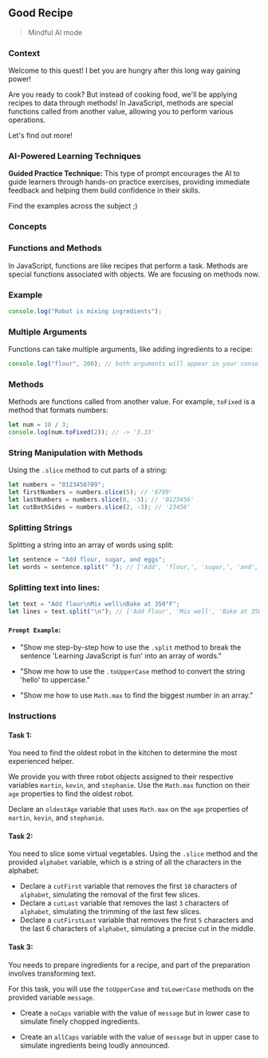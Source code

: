 ## Good Recipe

> Mindful AI mode

### Context

Welcome to this quest! I bet you are hungry after this long way gaining power!

Are you ready to cook? But instead of cooking food, we'll be applying recipes to data through methods! In JavaScript, methods are special functions called from another value, allowing you to perform various operations.

Let's find out more!

### AI-Powered Learning Techniques

**Guided Practice Technique:**
This type of prompt encourages the AI to guide learners through hands-on practice exercises, providing immediate feedback and helping them build confidence in their skills.

Find the examples across the subject ;)

### Concepts

### Functions and Methods

In JavaScript, functions are like recipes that perform a task. Methods are special functions associated with objects. We are focusing on methods now.

### Example

```js
console.log("Robot is mixing ingredients");
```

### Multiple Arguments

Functions can take multiple arguments, like adding ingredients to a recipe:

```js
console.log("flour", 200); // both arguments will appear in your console
```

### Methods

Methods are functions called from another value. For example, `toFixed` is a method that formats numbers:

```js
let num = 10 / 3;
console.log(num.toFixed(2)); // -> '3.33'
```

### String Manipulation with Methods

Using the `.slice` method to cut parts of a string:

```js
let numbers = "0123456789";
let firstNumbers = numbers.slice(5); // '6789'
let lastNumbers = numbers.slice(0, -3); // '0123456'
let cutBothSides = numbers.slice(2, -3); // '23456'
```

### Splitting Strings

Splitting a string into an array of words using split:

```js
let sentence = "Add flour, sugar, and eggs";
let words = sentence.split(" "); // ['Add', 'flour,', 'sugar,', 'and', 'eggs']
```

### Splitting text into lines:

```js
let text = "Add flour\nMix well\nBake at 350°F";
let lines = text.split("\n"); // ['Add flour', 'Mix well', 'Bake at 350°F']
```

#### **`Prompt Example`**:

- "Show me step-by-step how to use the `.split` method to break the sentence 'Learning JavaScript is fun' into an array of words."

- "Show me how to use the `.toUpperCase` method to convert the string 'hello' to uppercase."

- "Show me how to use `Math.max` to find the biggest number in an array."

### Instructions

#### Task 1:

You need to find the oldest robot in the kitchen to determine the most experienced helper.

We provide you with three robot objects assigned to their respective variables `martin`, `kevin`, and `stephanie`. Use the `Math.max` function on their `age` properties to find the oldest robot.

Declare an `oldestAge` variable that uses `Math.max` on the `age` properties of `martin`, `kevin`, and `stephanie`.

#### Task 2:

You need to slice some virtual vegetables. Using the `.slice` method and the provided `alphabet` variable, which is a string of all the characters in the alphabet:

- Declare a `cutFirst` variable that removes the first `10` characters of `alphabet`, simulating the removal of the first few slices.
- Declare a `cutLast` variable that removes the last `3` characters of `alphabet`, simulating the trimming of the last few slices.
- Declare a `cutFirstLast` variable that removes the first `5` characters and the last 6 characters of `alphabet`, simulating a precise cut in the middle.

#### Task 3:

You needs to prepare ingredients for a recipe, and part of the preparation involves transforming text.

For this task, you will use the `toUpperCase` and `toLowerCase` methods on the provided variable `message`.

- Create a `noCaps` variable with the value of `message` but in lower case to simulate finely chopped ingredients.

- Create an `allCaps` variable with the value of `message` but in upper case to simulate ingredients being loudly announced.

